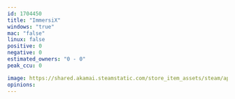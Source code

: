 ```yaml
---
id: 1704450
title: "ImmersiX"
windows: "true"
mac: "false"
linux: false
positive: 0
negative: 0
estimated_owners: "0 - 0"
peak_ccu: 0

image: https://shared.akamai.steamstatic.com/store_item_assets/steam/apps/1704450/header.jpg?t=1735964410
opinions:
---
```

